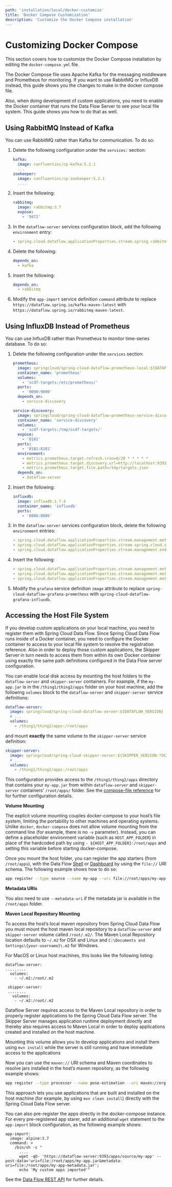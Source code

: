 ```yaml
---
path: 'installation/local/docker-customize'
title: 'Docker Compose Customization'
description: 'Customize the Docker Compose installation'
---
```


# Customizing Docker Compose

This section covers how to customize the Docker Compose installation by editing the `docker-compose.yml` file.

The Docker Compose file uses Apache Kafka for the messaging middleware and Prometheus for monitoring.
If you want to use RabbitMQ or InfluxDB instead, this guide shows you the changes to make in the docker compose file.

Also, when doing development of custom applications, you need to enable the Docker container that runs the Data Flow Server to see your local file system. This guide shows you how to do that as well.

## Using RabbitMQ Instead of Kafka

You can use RabbitMQ rather than Kafka for communication. To do so:

1. Delete the following configuration under the `services:` section:

   ```yaml
   kafka:
     image: confluentinc/cp-kafka:5.2.1
     ...
   zookeeper:
     image: confluentinc/cp-zookeeper:5.2.1
     ....
   ```

1. Insert the following:

   ```yaml
   rabbitmq:
     image: rabbitmq:3.7
     expose:
       - '5672'
   ```

1. In the `dataflow-server` services configuration block, add the
   following `environment` entry:

   ```yaml
   - spring.cloud.dataflow.applicationProperties.stream.spring.rabbitmq.host=rabbitmq
   ```

1. Delete the following:

   ```yaml
   depends_on:
     - kafka
   ```

1. Insert the following:

   ```yaml
   depends_on:
     - rabbitmq
   ```

1. Modify the `app-import` service definition `command` attribute to replace `https://dataflow.spring.io/kafka-maven-latest` with `https://dataflow.spring.io/rabbitmq-maven-latest`.

## Using InfluxDB Instead of Prometheus

You can use InfluxDB rather than Prometheus to monitor time-series database. To do so:

1. Delete the following configuration under the `services` section:

   ```yaml
   prometheus:
     image: springcloud/spring-cloud-dataflow-prometheus-local:${DATAFLOW_VERSION:?DATAFLOW_VERSION is not set! Use 'export DATAFLOW_VERSION=dataflow-version'}
     container_name: 'prometheus'
     volumes:
       - 'scdf-targets:/etc/prometheus/'
     ports:
       - '9090:9090'
     depends_on:
       - service-discovery

   service-discovery:
     image: springcloud/spring-cloud-dataflow-prometheus-service-discovery:0.0.3
     container_name: 'service-discovery'
     volumes:
       - 'scdf-targets:/tmp/scdf-targets/'
     expose:
       - '8181'
     ports:
       - '8181:8181'
     environment:
       - metrics.prometheus.target.refresh.cron=0/20 * * * * *
       - metrics.prometheus.target.discovery.url=http://localhost:9393/runtime/apps
       - metrics.prometheus.target.file.path=/tmp/targets.json
     depends_on:
       - dataflow-server
   ```

1. Insert the following:

   ```yaml
   influxdb:
     image: influxdb:1.7.4
     container_name: 'influxdb'
     ports:
       - '8086:8086'
   ```

1. In the `dataflow-server` services configuration block, delete the following `environment` entries:

   ```yaml
   - spring.cloud.dataflow.applicationProperties.stream.management.metrics.export.prometheus.enabled=true
   - spring.cloud.dataflow.applicationProperties.stream.spring.cloud.streamapp.security.enabled=false
   - spring.cloud.dataflow.applicationProperties.stream.management.endpoints.web.exposure.include=prometheus,info,health
   ```

1. Insert the following:

   ```yaml
   - spring.cloud.dataflow.applicationProperties.stream.management.metrics.export.influx.enabled=true
   - spring.cloud.dataflow.applicationProperties.stream.management.metrics.export.influx.db=myinfluxdb
   - spring.cloud.dataflow.applicationProperties.stream.management.metrics.export.influx.uri=http://influxdb:8086
   ```

1. Modify the `grafana` service definition `image` attribute to replace `spring-cloud-dataflow-grafana-prometheus` with `spring-cloud-dataflow-grafana-influxdb`.

## Accessing the Host File System

If you develop custom applications on your local machine, you need to register them with Spring Cloud Data Flow.
Since Spring Cloud Data Flow runs inside of a Docker container, you need to configure the Docker container to access to your local file system to resolve the registration reference.
Also in order to deploy those custom applications, the Skipper Server in turn needs to access them from within its own Docker container using exactly the same path definitions configured in the Data Flow server configuration.

You can enable local disk access by mounting the host folders to the `dataflow-server` and `skipper-server` containers.
For example, if the `my-app.jar` is in the `/thing1/thing2/apps` folder on your host machine, add the following `volumes` block to the `dataflow-server` and `skipper-server` service definitions:

```yaml
dataflow-server:
  image: springcloud/spring-cloud-dataflow-server:${DATAFLOW_VERSION}
  # ...
  volumes:
    - /thing1/thing2/apps:/root/apps
```

and mount **exactly** the same volume to the `skipper-server` service definition:

```yaml
skipper-server:
  image: springcloud/spring-cloud-skipper-server:${SKIPPER_VERSION:?SKIPPER_VERSION is not set!}
  # ...
  volumes:
    - /thing1/thing2/apps:/root/apps
```

This configuration provides access to the `/thing1/thing2/apps` directory that contains your `my-app.jar` from within `dataflow-server` and `skipper-server` containers' `/root/apps/` folder. See the [compose-file reference](https://docs.docker.com/compose/compose-file/compose-file-v2/) for for further configuration details.

<!--TIP-->

**Volume Mounting**

The explicit volume mounting couples docker-compose to your host’s file system, limiting the portability to other machines and operating systems.
Unlike `docker`, `docker-compose` does not allow volume mounting from the command line (for example, there is no `-v` parameter).
Instead, you can define a placeholder environment variable (such as `HOST_APP_FOLDER`) in place of the hardcoded path by using `- ${HOST_APP_FOLDER}:/root/apps` and setting this variable before starting docker-compose.

<!--END_TIP-->

Once you mount the host folder, you can register the app starters (from `/root/apps`), with the Data Flow
[Shell](https://docs.spring.io/spring-cloud-dataflow/docs/current/reference/htmlsingle/#shell)
or
[Dashboard](https://docs.spring.io/spring-cloud-dataflow/docs/current/reference/htmlsingle/#dashboard-apps)
by using the `file://` URI schema. The following example shows how to do
so:

```bash
app register --type source --name my-app --uri file://root/apps/my-app-1.0.0.RELEASE.jar
```

<!--NOTE-->

**Metadata URIs**

You also need to use `--metadata-uri` if the metadata jar is available in the `/root/apps` folder.

<!--END_NOTE-->

**Maven Local Repository Mounting**

To access the host’s local maven repository from Spring Cloud Data Flow you must mount the host maven local repository to a `dataflow-server` and `skipper-server` volume called `/root/.m2/`. The Maven Local Repository location defaults to `~/.m2` for OSX and Linux and `C:\Documents and Settings\{your-username}\.m2` for Windows.

For MacOS or Linux host machines, this looks like the following listing:

```
dataflow-server:
.........
  volumes:
    - ~/.m2:/root/.m2

 skipper-server:
 ........
   volumes:
    - ~/.m2:/root/.m2
```

<!--NOTE-->

Dataflow Server requires access to the Maven Local repository in order to properly register applications to the Spring Cloud Data Flow server. The Skipper Server manages application runtime deployment directly and thereby also requires access to Maven Local in order to deploy applications created and installed on the host machine.

Mounting this volume allows you to develop applications and install them using `mvn install` while the server is still running and have immediate access to the applications

<!--END_NOTE-->

Now you can use the `maven://` URI schema and Maven coordinates to
resolve jars installed in the host’s maven repository, as the following
example shows:

```bash
app register --type processor --name pose-estimation --uri maven://org.springframework.cloud.stream.app:pose-estimation-processor-rabbit:2.0.2.BUILD-SNAPSHOT --metadata-uri maven://org.springframework.cloud.stream.app:pose-estimation-processor-rabbit:jar:metadata:2.0.2.BUILD-SNAPSHOT
```

This approach lets you use applications that are built and installed on the
host machine (for example, by using `mvn clean install`) directly with
the Spring Cloud Data Flow server.

You can also pre-register the apps directly in the docker-compose instance. For
every pre-registered app starer, add an additional `wget` statement to
the `app-import` block configuration, as the following example shows:

```
app-import:
  image: alpine:3.7
  command: >
    /bin/sh -c "
      ....
      wget -qO- 'https://dataflow-server:9393/apps/source/my-app' --post-data='uri=file:/root/apps/my-app.jar&metadata-uri=file:/root/apps/my-app-metadata.jar';
      echo 'My custom apps imported'"
```

See the [Data Flow REST API](https://docs.spring.io/spring-cloud-dataflow/docs/current/reference/htmlsingle/#resources-registered-applications)
for further details.
